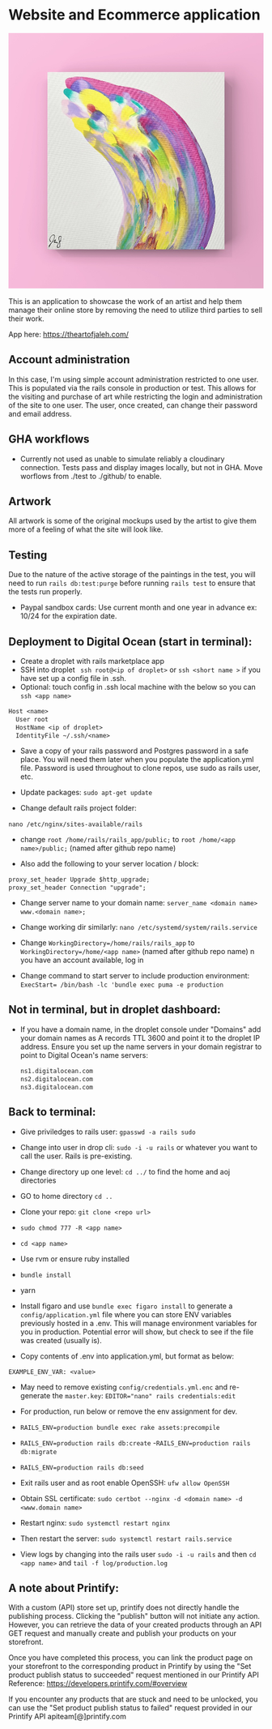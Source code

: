 # Website and Ecommerce application

![Beautiful Art Piece by Artist](https://github.com/AngelLozan/aoj/blob/master/app/assets/images/photo1.jpeg?raw=true)

This is an application to showcase the work of an artist and help them manage their online store by removing the need to utilize third parties to sell their work.

App here: https://theartofjaleh.com/

## Account administration

In this case, I'm using simple account administration restricted to one user. This is populated via the rails console in production or test. This allows for the visiting and purchase of art while restricting the login and administration of the site to one user. The user, once created, can change their password and email address.

## GHA workflows
- Currently not used as unable to simulate reliably a cloudinary connection. Tests pass and display images locally, but not in GHA. Move worflows from ./test to ./github/ to enable.

## Artwork
All artwork is some of the original mockups used by the artist to give them more of a feeling of what the site will look like.

## Testing
Due to the nature of the active storage of the paintings in the test, you will need to run `rails db:test:purge` before running `rails test` to ensure that the tests run properly.

- Paypal sandbox cards: Use current month and one year in advance ex: 10/24 for the expiration date.

## Deployment to Digital Ocean (start in terminal):
- Create a droplet with rails marketplace app
- SSH into droplet ` ssh root@<ip of droplet>` or `ssh <short name >` if you have set up a config file in .ssh.
- Optional: touch config in .ssh local machine with the below so you can `ssh <app name>`
```
Host <name>
  User root
  HostName <ip of droplet>
  IdentityFile ~/.ssh/<name>
```
- Save a copy of your rails password and Postgres password in a safe place. You will need them later when you populate the application.yml file. Password is used throughout to clone repos, use sudo as rails user, etc.

- Update packages: `sudo apt-get update`
- Change default rails project folder:

`nano /etc/nginx/sites-available/rails`

- change `root /home/rails/rails_app/public;` to `root /home/<app name>/public;` (named after github repo name)

- Also add the following to your server location / block:

```
proxy_set_header Upgrade $http_upgrade;
proxy_set_header Connection "upgrade";
```
- Change server name to your domain name: `server_name <domain name> www.<domain name>;`

- Change working dir similarly:
`nano /etc/systemd/system/rails.service`

- Change `WorkingDirectory=/home/rails/rails_app` to `WorkingDirectory=/home/<app name>` (named after github repo name)
n you have an account available, log in
- Change command to start server to include production environment: `ExecStart= /bin/bash -lc 'bundle exec puma -e production`

## Not in terminal, but in droplet dashboard:
- If you have a domain name, in the droplet console under "Domains" add your domain names as A records TTL 3600 and point it to the droplet IP address. Ensure you set up the name servers in your domain registrar to point to Digital Ocean's name servers:

  ```
  ns1.digitalocean.com
  ns2.digitalocean.com
  ns3.digitalocean.com
  ```
## Back to terminal:

- Give priviledges to rails user: `gpasswd -a rails sudo`
- Change into user in drop cli: `sudo -i -u rails` or whatever you want to call the user. Rails is pre-existing.
- Change directory up one level: `cd ../` to find the home and aoj directories



- GO to home directory `cd ..`
- Clone your repo: `git clone <repo url>`
- `sudo chmod 777 -R <app name>`
- `cd <app name>`
- Use rvm or ensure ruby installed
- `bundle install`
- yarn
- Install figaro and use `bundle exec figaro install` to generate a `config/application.yml` file where you can store ENV variables previously hosted in a .env. This will manage environment variables for you in production. Potential error will show, but check to see if the file was created (usually is).
- Copy contents of .env into application.yml, but format as below:
```
EXAMPLE_ENV_VAR: <value>
```
- May need to remove existing `config/credentials.yml.enc` and re-generate the `master.key`: `EDITOR="nano" rails credentials:edit`
- For production, run below or remove the env assignment for dev.
- `RAILS_ENV=production bundle exec rake assets:precompile`
- `RAILS_ENV=production rails db:create`
-`RAILS_ENV=production rails db:migrate`
- `RAILS_ENV=production rails db:seed`

- Exit rails user and as root enable OpenSSH: `ufw allow OpenSSH`
- Obtain SSL certificate: `sudo certbot --nginx -d <domain name> -d <www.domain name>`
- Restart nginx: `sudo systemctl restart nginx`
- Then restart the server: `sudo systemctl restart rails.service`
- View logs by changing into the rails user `sudo -i -u rails` and then `cd <app name>` and `tail -f log/production.log`


## A note about Printify:
With a custom (API) store set up, printify does not directly handle the publishing process. Clicking the "publish" button will not initiate any action. However, you can retrieve the data of your created products through an API GET request and manually create and publish your products on your storefront.

Once you have completed this process, you can link the product page on your storefront to the corresponding product in Printify by using the "Set product publish status to succeeded" request mentioned in our Printify API Reference: https://developers.printify.com/#overview

If you encounter any products that are stuck and need to be unlocked, you can use the "Set product publish status to failed" request provided in our Printify API
apiteam[@]printify.com
